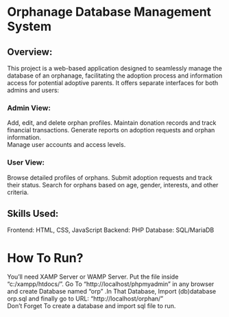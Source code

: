 
# Orphanage Database Management System
## Overview:
This project is a web-based application designed to seamlessly manage the database of an orphanage, facilitating the adoption process and information access for potential adoptive parents. It offers separate interfaces for both admins and users:
 
### Admin View:
Add, edit, and delete orphan profiles. 
Maintain donation records and track financial transactions. 
Generate reports on adoption requests and orphan information.  
Manage user accounts and access levels. 

### User View:  
Browse detailed profiles of orphans. 
Submit adoption requests and track their status. 
Search for orphans based on age, gender, interests, and other criteria. 

## Skills Used: 
Frontend: HTML, CSS, JavaScript 
Backend: PHP 
Database: SQL/MariaDB

# How To Run?

You’ll need XAMP Server or WAMP Server. Put the file inside “c:/xampp/htdocs/”. Go To “http://localhost/phpmyadmin” in any browser and create Database named “orp” .In That Database, Import (db)database orp.sql and finally go to URL: “http://localhost/orphan/”  
Don’t Forget To create a database and import sql file to run.
